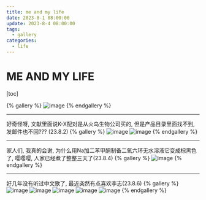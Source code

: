 ```yaml
---
title: me and my life
date: 2023-8-1 08:00:00
update: 2023-8-4 08:00:00
tags:
  - gallery
categories:
  - life
---
```


# ME AND MY LIFE

[toc]

{% gallery %}
![image](/img/野外实习前.jpg)
{% endgallery %}

---

好奇怪呀, 文献里面说K-X配对是从火鸟生物公司买的, 但是产品目录里面找不到, 发邮件也不回??? (23.8.2)
{% gallery %}
![image](/img/K-X_pair.jpg)
![image](/img/e-mailForK-X.jpg)
{% endgallery %}

---

家人们, 我真的会谢, 为什么用Na加二苯甲酮制备二氧六环无水溶液它变成棕黑色了, 
嘤嘤嘤, 人家已经煮了整整三天了(23.8.4)
{% gallery %}
![image](/img/二氧六环.jpg)
{% endgallery %}

---

好几年没有听过中文歌了, 最近突然有点喜欢李志(23.8.6)
{% gallery %}
![image](/img/23-8-6-lizhi-1.jpg)
![image](/img/23-8-6-lizhi-2.jpg)
![image](/img/23-8-6-lizhi-3.jpg)
![image](/img/23-8-6-lizhi-4.jpg)
![image](/img/23-8-6-lizhi-5.jpg)
{% endgallery %}